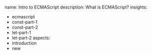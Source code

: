name: Intro to ECMAScript
description: What is ECMAScript?
insights:
  - ecmascript
  - const-part-1
  - const-part-2
  - let-part-1
  - let-part-2
aspects:
  - introduction
  - new
 
